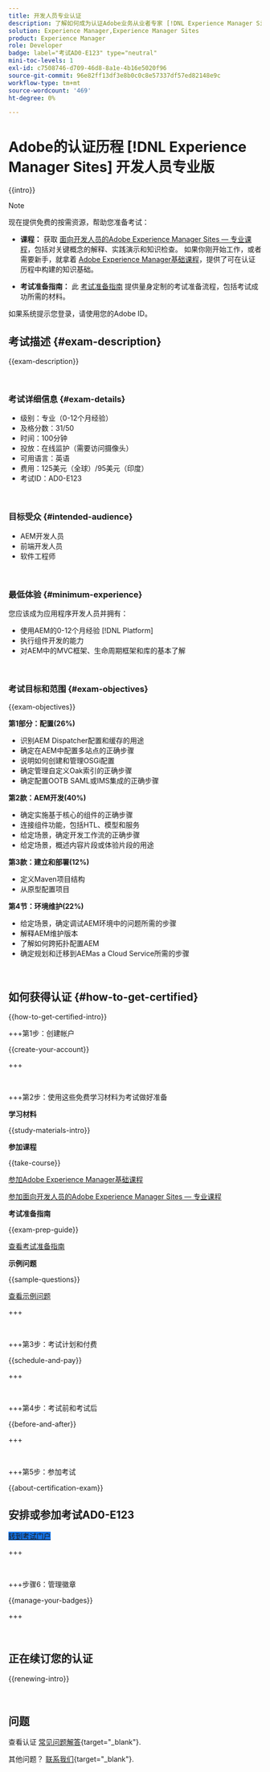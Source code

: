 ```yaml
---
title: 开发人员专业认证
description: 了解如何成为认证Adobe业务从业者专家 [!DNL Experience Manager Sites].
solution: Experience Manager,Experience Manager Sites
product: Experience Manager
role: Developer
badge: label="考试AD0-E123" type="neutral"
mini-toc-levels: 1
exl-id: c7508746-d709-46d8-8a1e-4b16e5020f96
source-git-commit: 96e82ff13df3e8b0c0c8e57337df57ed82148e9c
workflow-type: tm+mt
source-wordcount: '469'
ht-degree: 0%

---
```


# Adobe的认证历程 [!DNL Experience Manager Sites] 开发人员专业版

{{intro}}

>[!NOTE]
>
>现在提供免费的按需资源，帮助您准备考试：
>
>* **课程：** 获取 [面向开发人员的Adobe Experience Manager Sites — 专业课程](https://app.rockinfo.com/courses/105)，包括对关键概念的解释、实践演示和知识检查。 如果你刚开始工作，或者需要新手，就拿着 [Adobe Experience Manager基础课程](https://app.rockinfo.com/courses/240)，提供了可在认证历程中构建的知识基础。
>
>* **考试准备指南：** 此 [考试准备指南](https://app.rockinfo.com/courses/121) 提供量身定制的考试准备流程，包括考试成功所需的材料。
>
>如果系统提示您登录，请使用您的Adobe ID。

## 考试描述 {#exam-description}

{{exam-description}}

<br>

### 考试详细信息 {#exam-details}

* 级别：专业（0-12个月经验）
* 及格分数：31/50
* 时间：100分钟
* 投放：在线监护（需要访问摄像头）
* 可用语言：英语
* 费用：125美元（全球）/95美元（印度）
* 考试ID：AD0-E123

<br>

### 目标受众 {#intended-audience}

* AEM开发人员
* 前端开发人员
* 软件工程师

<br>

### 最低体验 {#minimum-experience}

您应该成为应用程序开发人员并拥有：

* 使用AEM的0-12个月经验 [!DNL Platform]
* 执行组件开发的能力
* 对AEM中的MVC框架、生命周期框架和库的基本了解

<br>

### 考试目标和范围 {#exam-objectives}

{{exam-objectives}}

**第1部分：配置(26%)**

* 识别AEM Dispatcher配置和缓存的用途
* 确定在AEM中配置多站点的正确步骤
* 说明如何创建和管理OSGi配置
* 确定管理自定义Oak索引的正确步骤
* 确定配置OOTB SAML或IMS集成的正确步骤

**第2款：AEM开发(40%)**

* 确定实施基于核心的组件的正确步骤
* 连接组件功能，包括HTL、模型和服务
* 给定场景，确定开发工作流的正确步骤
* 给定场景，概述内容片段或体验片段的用途

**第3款：建立和部署(12%)**

* 定义Maven项目结构
* 从原型配置项目

**第4节：环境维护(22%)**

* 给定场景，确定调试AEM环境中的问题所需的步骤
* 解释AEM维护版本
* 了解如何跨拓扑配置AEM
* 确定规划和迁移到AEMas a Cloud Service所需的步骤

<br>

## 如何获得认证 {#how-to-get-certified}

{{how-to-get-certified-intro}}

+++第1步：创建帐户

{{create-your-account}}

+++

<br>

+++第2步：使用这些免费学习材料为考试做好准备

**学习材料**

{{study-materials-intro}}

**参加课程**

{{take-course}}

[参加Adobe Experience Manager基础课程](https://app.rockinfo.com/courses/240)

[参加面向开发人员的Adobe Experience Manager Sites — 专业课程](https://app.rockinfo.com/courses/105)

**考试准备指南**

{{exam-prep-guide}}

[查看考试准备指南](https://app.rockinfo.com/courses/121)

**示例问题**

{{sample-questions}}

[查看示例问题](https://scorpion.caveon.com/launchpad/ad3-e123-adobe-experience-manager-sites-developer-professional-sample-questions)

+++

<br>

+++第3步：考试计划和付费

{{schedule-and-pay}}

+++

<br>

+++第4步：考试前和考试后

{{before-and-after}}

+++

<br>

+++第5步：参加考试

{{about-certification-exam}}

## 安排或参加考试AD0-E123

<a href="https://www.certmetrics.com/adobe/candidate/examity_sso.aspx?eid=AD0-E123" target="_blank" class="spectrum-Button spectrum-Button--fill spectrum-Button--accent spectrum-Button--sizeM is-margin-bottom-big-big at-element-click-tracking" style="background-color:#1473E6">

<span class="spectrum-Button-label has-no-wrap">
   转到考试门户
</span>
</a>

+++

<br>

+++步骤6：管理徽章

{{manage-your-badges}}

+++

<br>

## 正在续订您的认证

{{renewing-intro}}

<br>

## 问题

查看认证 [常见问题解答](https://experienceleague.adobe.com/docs/certification/certification/faq.html){target="_blank"}.

其他问题？ [联系我们](mailto:certif@adobe.com){target="_blank"}.


